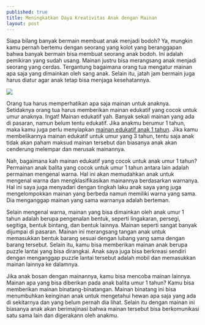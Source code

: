 ```yaml
---
published: true
title: Meningkatkan Daya Kreativitas Anak dengan Mainan
layout: post
---
```

Siapa bilang banyak bermain membuat anak menjadi bodoh? Ya, mungkin kamu pernah bertemu dengan seorang yang kolot yang beranggapan bahwa banyak bermain bisa membuat seorang anak bodoh. Ini adalah pemikiran yang sudah usang. Mainan justru bisa merangsang anak menjadi seorang yang cerdas. Tergantung bagaimana orang tua mengatur mainan apa saja yang dimainkan oleh sang anak. Selain itu, jatah jam bermain juga harus diatur agar anak tetap bisa menjaga kesehatannya.

<img src="http://maenan.com/wp-content/uploads/2013/06/imageanimalgajah.jpg">

Orang tua harus memperhatikan apa saja mainan untuk anaknya. Setidaknya orang tua harus memberikan mainan edukatif yang cocok untuk umur anaknya. Ingat! Mainan edukatif yah. Banyak sekali mainan yang ada di pasaran, namun belum tentu edukatif. Jika anakmu berumur 1 tahun, maka kamu juga perlu menyiapkan <a href="https://www.ruparupa.com/mainan-dan-bayi.html">mainan edukatif anak 1 tahun</a>. Jika kamu membelikannya mainan edukatif untuk umur yang 3 tahun, tentu saja anak tidak akan paham maksud mainan tersebut dan biasanya anak akan cenderung melempar dan merusak mainannya.

Nah, bagaimana kah mainan edukatif yang cocok untuk anak umur 1 tahun? Permainan anak balita yang cocok untuk umur 1 tahun antara lain adalah permainan mengenal warna. Hal ini akan memudahkan anak untuk mengenal warna dan mengklasifikasikan mainannya berdasarkan warnanya. Hal ini saya juga menyadari dengan tingkah laku anak saya yang juga mengelompokkan mainan yang berbeda namun memiliki warna yang sama. Dia menganggap mainan yang sama warnanya adalah berteman.

Selain mengenal warna, mainan yang bisa dimainkan oleh anak umur 1 tahun adalah berupa pengenalan bentuk, seperti lingakaran, persegi, segitiga, bentuk bintang, dan bentuk lainnya. Mainan seperti sangat banyak dijumpai di pasaran. Mainan ini merangsang tangan anak untuk memasukkan bentuk barang sesuai dengan lubang yang sama dengan barang tersebut. Selain itu, kamu bisa memberikan mainan anak berupa puzzle lantai yang bisa dirangkai. Anak saya juga bisa berkreasi sendiri dengan menganggap puzzle lantai tersebut adalah mobil dan memasukkan mainan lainnya ke dalamnya.

Jika anak bosan dengan mainannya, kamu bisa mencoba mainan lainnya. Mainan apa yang bisa diberikan pada anak balita umur 1 tahun? Kamu bisa memberikan mainan binatang-binatangan. Mainan binatang ini bisa menumbuhkan keinginan anak untuk mengetahui hewan apa saja yang ada di sekitarnya dan yang belum pernah dia lihat. Selain itu dengan mainan ini biasanya anak akan berimajinasi bahwa mainan tersebut bisa berkomunikasi satu sama lain dan digerakann oleh anakmu.